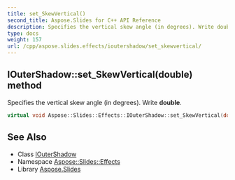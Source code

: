 ```yaml
---
title: set_SkewVertical()
second_title: Aspose.Slides for C++ API Reference
description: Specifies the vertical skew angle (in degrees). Write double.
type: docs
weight: 157
url: /cpp/aspose.slides.effects/ioutershadow/set_skewvertical/
---
```

## IOuterShadow::set_SkewVertical(double) method


Specifies the vertical skew angle (in degrees). Write **double**.

```cpp
virtual void Aspose::Slides::Effects::IOuterShadow::set_SkewVertical(double value)=0
```

## See Also

* Class [IOuterShadow](./)
* Namespace [Aspose::Slides::Effects](../)
* Library [Aspose.Slides](../../)